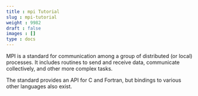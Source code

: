 ```yaml
---
title : mpi Tutorial
slug : mpi-tutorial
weight : 9982
draft : false
images : []
type : docs
---
```


MPI is a standard for communication among a group of distributed (or local) processes. It includes routines to send and receive data, communicate collectively, and other more complex tasks.

The standard provides an API for C and Fortran, but bindings to various other languages also exist.

